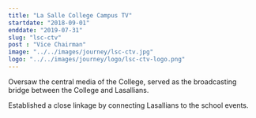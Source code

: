 ```yaml
---
title: "La Salle College Campus TV"
startdate: "2018-09-01"
enddate: "2019-07-31"
slug: "lsc-ctv"
post : "Vice Chairman"
image: "../../images/journey/lsc-ctv.jpg"
logo: "../../images/journey/logo/lsc-ctv-logo.png"
---
```

Oversaw the central media of the College, served as the broadcasting bridge between the College and Lasallians.


Established a close linkage by connecting Lasallians to the school events.
